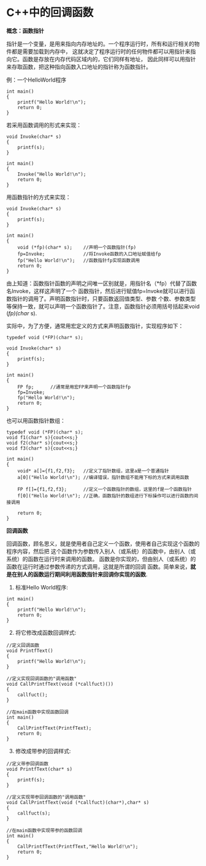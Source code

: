 C++中的回调函数
====

**概念：函数指针**

指针是一个变量，是用来指向内存地址的。一个程序运行时，所有和运行相关的物件都是需要加载到内存中，
这就决定了程序运行时的任何物件都可以用指针来指向它。函数是存放在内存代码区域内的，它们同样有地址，
因此同样可以用指针来存取函数，把这种指向函数入口地址的指针称为函数指针。

例：一个HelloWorld程序

```
int main()
{
    printf("Hello World!\n");
    return 0;
}
```

若采用函数调用的形式来实现：

```
void Invoke(char* s)
{
    printf(s);
}

int main()
{
    Invoke("Hello World!\n");
    return 0;
}

```

用函数指针的方式来实现：

```
void Invoke(char* s)
{
    printf(s);
}

int main()
{
    void (*fp)(char* s);    //声明一个函数指针(fp)        
    fp=Invoke;              //将Invoke函数的入口地址赋值给fp
    fp("Hello World!\n");   //函数指针fp实现函数调用
    return 0;
}
```

由上知道：函数指针函数的声明之间唯一区别就是，用指针名（*fp）代替了函数名Invoke，这样这声明了一个
函数指针，然后进行赋值fp=Invoke就可以进行函数指针的调用了。声明函数指针时，只要函数返回值类型、参数
个数、参数类型等保持一致，就可以声明一个函数指针了。注意，函数指针必须用括号括起来void (*fp)(char* s).

实际中，为了方便，通常用宏定义的方式来声明函数指针，实现程序如下：

```
typedef void (*FP)(char* s);

void Invoke(char* s)
{
    printf(s);
}

int main()
{
    FP fp;      //通常是用宏FP来声明一个函数指针fp
    fp=Invoke;
    fp("Hello World!\n");
    return 0;
}
```

也可以用函数指针数组：

```
typedef void (*FP)(char* s);
void f1(char* s){cout<<s;}
void f2(char* s){cout<<s;}
void f3(char* s){cout<<s;}

int main()
{
    void* a[]={f1,f2,f3};   //定义了指针数组，这里a是一个普通指针
    a[0]("Hello World!\n"); //编译错误，指针数组不能用下标的方式来调用函数

    FP f[]={f1,f2,f3};      //定义一个函数指针的数组，这里的f是一个函数指针
    f[0]("Hello World!\n"); //正确，函数指针的数组进行下标操作可以进行函数的间接调用
    
    return 0;
}
```

**回调函数**

回调函数，顾名思义，就是使用者自己定义一个函数，使用者自己实现这个函数的程序内容，然后把
这个函数作为参数传入别人（或系统）的函数中，由别人（或系统）的函数在运行时来调用的函数。
函数是你实现的，但由别人（或系统）的函数在运行时通过参数传递的方式调用，这就是所谓的回调
函数。简单来说，**就是在别人的函数运行期间利用函数指针来回调你实现的函数**.

1. 标准Hello World程序:

```
int main()
{
    printf("Hello World!\n");
    return 0;
}
```

2. 将它修改成函数回调样式:

```
//定义回调函数
void PrintfText() 
{
    printf("Hello World!\n");
}

//定义实现回调函数的"调用函数"
void CallPrintfText(void (*callfuct)())
{
    callfuct();
}

//在main函数中实现函数回调
int main()
{
    CallPrintfText(PrintfText);
    return 0;
}
```

3. 修改成带参的回调样式:

```
//定义带参回调函数
void PrintfText(char* s) 
{
    printf(s);
}

//定义实现带参回调函数的"调用函数"
void CallPrintfText(void (*callfuct)(char*),char* s)
{
    callfuct(s);
}

//在main函数中实现带参的函数回调
int main()
{
    CallPrintfText(PrintfText,"Hello World!\n");
    return 0;
}
```

